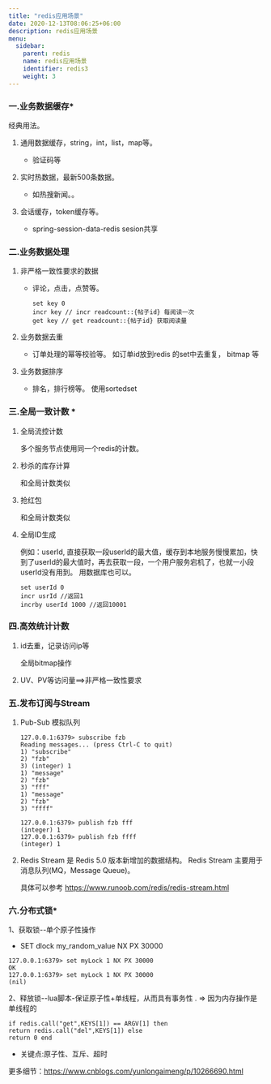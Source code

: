 ```yaml
---
title: "redis应用场景"
date: 2020-12-13T08:06:25+06:00
description: redis应用场景
menu:
  sidebar:
    parent: redis
    name: redis应用场景
    identifier: redis3
    weight: 3
---
```


### 一.业务数据缓存*

经典用法。

1. 通用数据缓存，string，int，list，map等。

   * 验证码等

2. 实时热数据，最新500条数据。 

   * 如热搜新闻。。

3. 会话缓存，token缓存等。

   * spring-session-data-redis sesion共享

   

### 二.业务数据处理

1. 非严格一致性要求的数据

   * 评论，点击，点赞等。

     ```
     set key 0
     incr key // incr readcount::{帖子id} 每阅读一次
     get key // get readcount::{帖子id} 获取阅读量
     ```

      

2. 业务数据去重

   * 订单处理的幂等校验等。 如订单id放到redis 的set中去重复， bitmap 等

3. 业务数据排序

   * 排名，排行榜等。  使用sortedset

   

### 三.全局一致计数 *

1. 全局流控计数 

   多个服务节点使用同一个redis的计数。

2. 秒杀的库存计算 

   和全局计数类似

3. 抢红包 

   和全局计数类似

4. 全局ID生成

   例如：userId, 直接获取一段userId的最大值，缓存到本地服务慢慢累加，快到了userId的最大值时，再去获取一段，一个用户服务宕机了，也就一小段userId没有用到。 用数据库也可以。

   ```
   set userId 0
   incr usrId //返回1
   incrby userId 1000 //返回10001
   ```

   

### 四.高效统计计数

1. id去重，记录访问ip等

   全局bitmap操作 

2. UV、PV等访问量==>非严格一致性要求

### 五.发布订阅与Stream

1. Pub-Sub 模拟队列

   ```
   127.0.0.1:6379> subscribe fzb 
   Reading messages... (press Ctrl-C to quit)
   1) "subscribe"
   2) "fzb"
   3) (integer) 1
   1) "message"
   2) "fzb"
   3) "fff"
   1) "message"
   2) "fzb"
   3) "ffff"
   
   127.0.0.1:6379> publish fzb fff
   (integer) 1
   127.0.0.1:6379> publish fzb ffff
   (integer) 1
   ```

   

2. Redis Stream 是 Redis 5.0 版本新增加的数据结构。
   Redis Stream 主要用于消息队列(MQ，Message Queue)。 

   具体可以参考 https://www.runoob.com/redis/redis-stream.html

### 六.分布式锁*

1、获取锁--单个原子性操作

- SET dlock my_random_value NX PX 30000

```
127.0.0.1:6379> set myLock 1 NX PX 30000
OK
127.0.0.1:6379> set myLock 1 NX PX 30000
(nil)
```



2、释放锁--lua脚本-保证原子性+单线程，从而具有事务性 .   => 因为内存操作是单线程的

```
if redis.call("get",KEYS[1]) == ARGV[1] then
return redis.call("del",KEYS[1]) else
return 0 end
```

- 关键点:原子性、互斥、超时



更多细节：https://www.cnblogs.com/yunlongaimeng/p/10266690.html